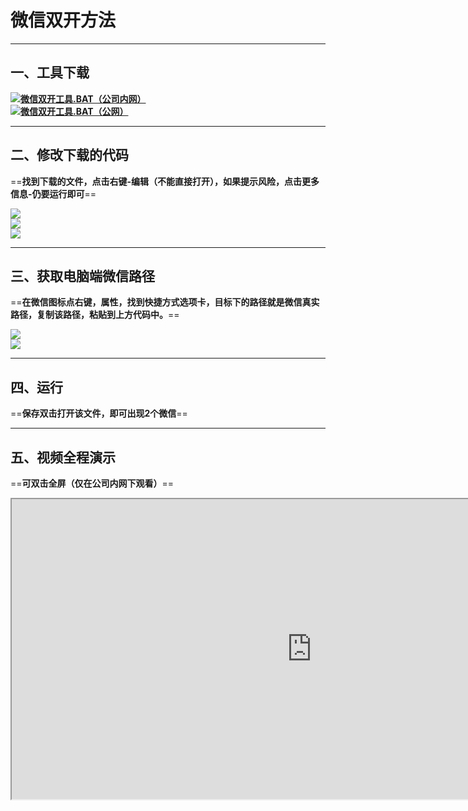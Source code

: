 # 微信双开方法  
---------

## 一、工具下载

**![](assets/003/001-1622863296914.png)[微信双开工具.BAT（公司内网）](http://imonkey.vip:9090/file/1/%E8%BD%AF%E4%BB%B6/wechat.bat)**  
**![](assets/003/001-1622863296914.png)[微信双开工具.BAT（公网）](https://wwx.lanzoui.com/idSPMqxevva)**  

---  

## 二、修改下载的代码

==**找到下载的文件，点击右键-编辑（不能直接打开），如果提示风险，点击更多信息-仍要运行即可**==  

![](assets/003/003-1625203692794.png)  
![](assets/003/003-1625203872994.png)  
![](assets/003/003-1625203889042.png)

---

## 三、获取电脑端微信路径  

==**在微信图标点右键，属性，找到快捷方式选项卡，目标下的路径就是微信真实路径，复制该路径，粘贴到上方代码中。**==

![](assets/003/003-1625203996154.png)  
![](assets/003/003-1625206424201.png)

---

## 四、运行

==**保存双击打开该文件，即可出现2个微信**==

---

## 五、视频全程演示  

==**可双击全屏（仅在公司内网下观看）**==  

<iframe width="960" height="480" src="http://imonkey.vip:9090/file/1/%E5%85%B6%E4%BB%96/20210702_135355.mp4" allowfullscreen="true"> </iframe>